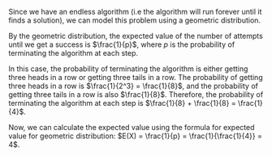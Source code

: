 Since we have an endless algorithm (i.e the algorithm will run forever until it finds a solution), we can model this problem using a geometric distribution.

By the geometric distribution, the expected value of the number of attempts until we get a success is $\frac{1}{p}$, where $p$ is the probability of terminating the algorithm at each step.

In this case, the probability of terminating the algorithm is either getting three heads in a row or getting three tails in a row. The probability of getting three heads in a row is $\frac{1}{2^3} = \frac{1}{8}$, and the probability of getting three tails in a row is also $\frac{1}{8}$. Therefore, the probability of terminating the algorithm at each step is $\frac{1}{8} + \frac{1}{8} = \frac{1}{4}$.

Now, we can calculate the expected value using the formula for expected value for geometric distribution: $E(X) = \frac{1}{p} = \frac{1}{\frac{1}{4}} = 4$.
